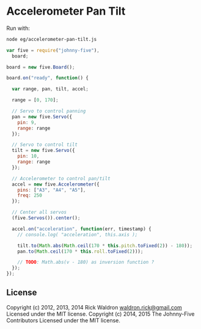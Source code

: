 # Accelerometer Pan Tilt

Run with:
```bash
node eg/accelerometer-pan-tilt.js
```


```javascript
var five = require("johnny-five"),
  board;

board = new five.Board();

board.on("ready", function() {

  var range, pan, tilt, accel;

  range = [0, 170];

  // Servo to control panning
  pan = new five.Servo({
    pin: 9,
    range: range
  });

  // Servo to control tilt
  tilt = new five.Servo({
    pin: 10,
    range: range
  });

  // Accelerometer to control pan/tilt
  accel = new five.Accelerometer({
    pins: ["A3", "A4", "A5"],
    freq: 250
  });

  // Center all servos
  (five.Servos()).center();

  accel.on("acceleration", function(err, timestamp) {
    // console.log( "acceleration", this.axis );

    tilt.to(Math.abs(Math.ceil(170 * this.pitch.toFixed(2)) - 180));
    pan.to(Math.ceil(170 * this.roll.toFixed(2)));

    // TODO: Math.abs(v - 180) as inversion function ?
  });
});

```









## License
Copyright (c) 2012, 2013, 2014 Rick Waldron <waldron.rick@gmail.com>
Licensed under the MIT license.
Copyright (c) 2014, 2015 The Johnny-Five Contributors
Licensed under the MIT license.

